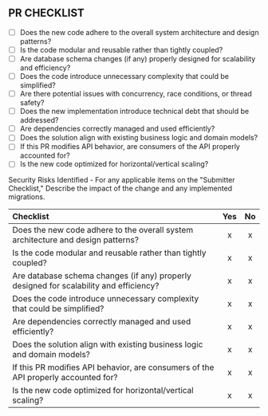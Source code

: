 ## PR CHECKLIST
- [ ] Does the new code adhere to the overall system architecture and design patterns?
- [ ] Is the code modular and reusable rather than tightly coupled?
- [ ] Are database schema changes (if any) properly designed for scalability and efficiency?
- [ ] Does the code introduce unnecessary complexity that could be simplified?
- [ ] Are there potential issues with concurrency, race conditions, or thread safety?
- [ ] Does the new implementation introduce technical debt that should be addressed?
- [ ] Are dependencies correctly managed and used efficiently?
- [ ] Does the solution align with existing business logic and domain models?
- [ ] If this PR modifies API behavior, are consumers of the API properly accounted for?
- [ ] Is the new code optimized for horizontal/vertical scaling?

Security Risks Identified - For any applicable items on the "Submitter Checklist," Describe the impact of the change and any implemented migrations.

| Checklist | Yes | No |
| :-------- | :-: | :-:|
| Does the new code adhere to the overall system architecture and design patterns? | x | x |
| Is the code modular and reusable rather than tightly coupled? | x | x |
| Are database schema changes (if any) properly designed for scalability and efficiency? | x | x |
| Does the code introduce unnecessary complexity that could be simplified? | x | x |
| Are dependencies correctly managed and used efficiently? | x | x |
| Does the solution align with existing business logic and domain models? | x | x |
| If this PR modifies API behavior, are consumers of the API properly accounted for? | x | x |
| Is the new code optimized for horizontal/vertical scaling? | x | x |
